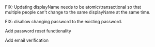 FIX: Updating displayName needs to be atomic/transactional so that multiple people can't change to the same
displayName at the same time.

FIX: disallow changing password to the existing password.

Add password reset functionality

Add email verification
